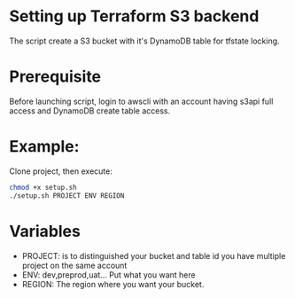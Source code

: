 # Setting up Terraform S3 backend

The script create a S3 bucket with it's DynamoDB table for tfstate locking.

# Prerequisite

Before launching script, login to awscli with an account having s3api full access and DynamoDB create table access.

# Example:

Clone project, then execute:
```bash
chmod +x setup.sh
./setup.sh PROJECT ENV REGION
```

# Variables

- PROJECT: is to distinguished your bucket and table id you have multiple project on the same account
- ENV: dev,preprod,uat... Put what you want here
- REGION: The region where you want your bucket.
